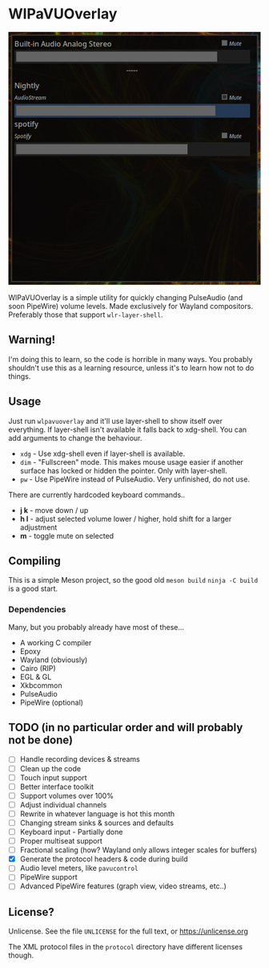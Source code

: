 # WlPaVUOverlay
![](screenshot.png)

WlPaVUOverlay is a simple utility for quickly changing PulseAudio (and soon PipeWire) volume levels.
Made exclusively for Wayland compositors. Preferably those that support `wlr-layer-shell`.
## Warning!
I'm doing this to learn, so the code is horrible in many ways. You probably shouldn't use this as a learning resource, unless it's to learn how not to do things.
## Usage
Just run `wlpavuoverlay` and it'll use layer-shell to show itself over everything. If layer-shell isn't available it falls back to xdg-shell.
You can add arguments to change the behaviour.
* `xdg` - Use xdg-shell even if layer-shell is available.
* `dim` - "Fullscreen" mode. This makes mouse usage easier if another surface has locked or hidden the pointer. Only with layer-shell.
* `pw` - Use PipeWire instead of PulseAudio. Very unfinished, do not use.

There are currently hardcoded keyboard commands..
* **j k** - move down / up
* **h l** - adjust selected volume lower / higher, hold shift for a larger adjustment
* **m** - toggle mute on selected
## Compiling
This is a simple Meson project, so the good old `meson build` `ninja -C build` is a good start.
### Dependencies
Many, but you probably already have most of these...
* A working C compiler
* Epoxy
* Wayland (obviously)
* Cairo (RIP)
* EGL & GL
* Xkbcommon
* PulseAudio
* PipeWire (optional)
## TODO (in no particular order and will probably not be done)
- [ ] Handle recording devices & streams
- [ ] Clean up the code
- [ ] Touch input support
- [ ] Better interface toolkit
- [ ] Support volumes over 100%
- [ ] Adjust individual channels
- [ ] Rewrite in whatever language is hot this month
- [ ] Changing stream sinks & sources and defaults
- [ ] Keyboard input - Partially done
- [ ] Proper multiseat support
- [ ] Fractional scaling (how? Wayland only allows integer scales for buffers)
- [x] Generate the protocol headers & code during build
- [ ] Audio level meters, like `pavucontrol`
- [ ] PipeWire support
- [ ] Advanced PipeWire features (graph view, video streams, etc..)
## License?
Unlicense. See the file `UNLICENSE` for the full text, or https://unlicense.org

The XML protocol files in the `protocol` directory have different licenses though.
